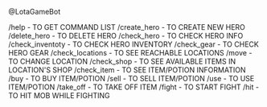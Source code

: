 @LotaGameBot


/help - TO GET COMMAND LIST
/create_hero <hero name> - TO CREATE NEW HERO
/delete_hero - TO DELETE HERO
/check_hero - TO CHECK HERO INFO
/check_inventoty - TO CHECK HERO INVENTORY
/check_gear - TO CHECK HERO GEAR
/check_locations - TO SEE REACHABLE LOCATIONS
/move <location name> - TO CHANGE LOCATION
/check_shop - TO SEE AVAILABLE ITEMS IN LOCATION'S SHOP
/check_item <item name> - TO SEE ITEM/POTION INFORMATION
/buy <item name> - TO BUY ITEM/POTION
/sell <item name> - TO SELL ITEM/POTION
/use <item name> - TO USE ITEM/POTION
/take_off <item name> - TO TAKE OFF ITEM
/fight - TO START FIGHT
/hit - TO HIT MOB WHILE FIGHTING